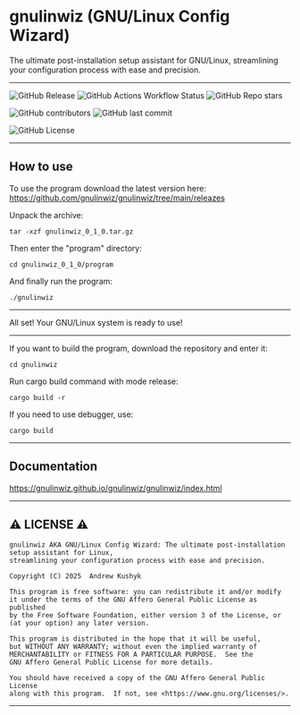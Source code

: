 # gnulinwiz (GNU/Linux Config Wizard)

The ultimate post-installation setup assistant for GNU/Linux, streamlining your configuration process with ease and precision.

---

![GitHub Release](https://img.shields.io/github/v/release/gnulinwiz/gnulinwiz?style=flat-square&logo=github)
![GitHub Actions Workflow Status](https://img.shields.io/github/actions/workflow/status/gnulinwiz/gnulinwiz/rust.yml?style=flat-square&logo=github)
![GitHub Repo stars](https://img.shields.io/github/stars/gnulinwiz/gnulinwiz?style=flat-square&logo=github)

![GitHub contributors](https://img.shields.io/github/contributors/gnulinwiz/gnulinwiz?style=flat-square&logo=github) ![GitHub last commit](https://img.shields.io/github/last-commit/gnulinwiz/gnulinwiz?style=flat-square&logo=github)

![GitHub License](https://img.shields.io/github/license/gnulinwiz/gnulinwiz?style=flat-square&logo=github)

---

## How to use

To use the program download the latest version here: https://github.com/gnulinwiz/gnulinwiz/tree/main/releazes

Unpack the archive:
```
tar -xzf gnulinwiz_0_1_0.tar.gz
```
Then enter the "program" directory:
```
cd gnulinwiz_0_1_0/program
```
And finally run the program:
```
./gnulinwiz
```

---

All set! Your GNU/Linux system is ready to use!

---

If you want to build the program, download the repository and enter it:
```
cd gnulinwiz
```
Run cargo build command with mode release:
```
cargo build -r
```
If you need to use debugger, use:
```
cargo build
```

---

## Documentation
https://gnulinwiz.github.io/gnulinwiz/gnulinwiz/index.html

---

## ⚠️ LICENSE ⚠️
    gnulinwiz AKA GNU/Linux Config Wizard: The ultimate post-installation setup assistant for Linux,
    streamlining your configuration process with ease and precision.
    
    Copyright (C) 2025  Andrew Kushyk

    This program is free software: you can redistribute it and/or modify
    it under the terms of the GNU Affero General Public License as published
    by the Free Software Foundation, either version 3 of the License, or
    (at your option) any later version.

    This program is distributed in the hope that it will be useful,
    but WITHOUT ANY WARRANTY; without even the implied warranty of
    MERCHANTABILITY or FITNESS FOR A PARTICULAR PURPOSE.  See the
    GNU Affero General Public License for more details.

    You should have received a copy of the GNU Affero General Public License
    along with this program.  If not, see <https://www.gnu.org/licenses/>.
---
